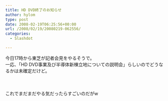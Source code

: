 ```yaml
---
title: HD DVD終了のお知らせ
author: hylom
type: post
date: 2008-02-19T06:25:56+00:00
url: /2008/02/19/20080219-062556/
categories:
  - Slashdot

---
```

今日17時から東芝が記者会見をやるそうで。   
一応、「HD DVD事業及び半導体新棟立地についての説明会」らしいのでどうなるかは未確定だけど。</br>  
</br>   
これでまだまだやる気だったらすごいのだがw</br>